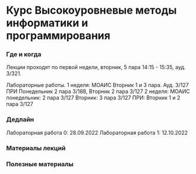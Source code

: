 # Курс Высокоуровневые методы информатики и программирования

### Где и когда
Лекции проходят по первой недели, вторник, 5 пара 14:15 - 15:35, ауд. 3/321.

Лабораторные работы. 1 неделя:
МОАИС Вторник 1 и 3 пара. Ауд. 3/127
ПРИ Понедельник 2 пара 3/188, Вторник 2 пара 3/127
2 неделя:
МОАИС понедельник: 2 пара 3/127 Вторник: 3 пара 3/127
ПРИ: Вторник 1 и 2 пара 3/127



### Дедлайн
Лабораторная работа 0: 28.09.2022
Лабораторная работа 1: 12.10.2022

### Материалы лекций

### 


### Полезные материалы